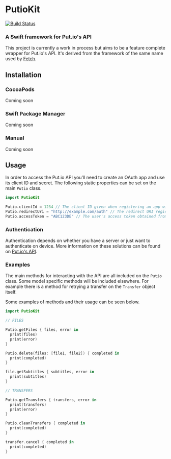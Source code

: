 # PutioKit
[![Build Status](https://travis-ci.org/TryFetch/PutioKit.svg?branch=master)](https://travis-ci.org/TryFetch/PutioKit)

### A Swift framework for Put.io's API

This project is currently a work in process but aims to be a feature complete wrapper for Put.io's API. It's derived from the framework of the same name used by [Fetch](https://github.com/TryFetch/Fetch).

## Installation

### CocoaPods

Coming soon

### Swift Package Manager

Coming soon

### Manual

Coming soon

## Usage

In order to access the Put.io API you'll need to create an OAuth app and use its client ID and secret. The following static properties can be set on the main `Putio` class.

```swift
import PutioKit

Putio.clientId = 1234 // The client ID given when registering an app with Put.io
Putio.redirectUri = "http://example.com/auth" // The redirect URI registered with Put.io
Putio.accessToken = "ABC123DE" // The user's access token obtained from OAuth
```

### Authentication

Authentication depends on whether you have a server or just want to authenticate on device. More information on these solutions can be found on [Put.io's API](https://put.io/v2/docs/gettingstarted.html#authentication-and-access).

### Examples

The main methods for interacting with the API are all included on the `Putio` class. Some model specific methods will be included elsewhere. For example there is a method for retrying a transfer on the `Transfer` object itself.

Some examples of methods and their usage can be seen below.

```swift
import PutioKit

// FILES

Putio.getFiles { files, error in
  print(files)
  print(error)
}

Putio.delete(files: [file1, file2]) { completed in
  print(completed)
}

file.getSubtitles { subtitles, error in
  print(subtitles)
}

// TRANSFERS

Putio.getTransfers { transfers, error in
  print(transfers)
  print(error)
}

Putio.cleanTransfers { completed in
  print(completed)
}

transfer.cancel { completed in
  print(completed)
}
```
